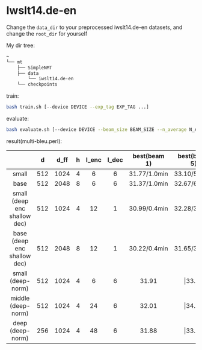 # Iwslt14.de-en

Change the ```data_dir``` to your preprocessed iwslt14.de-en datasets, and change the ```root_dir``` for yourself

My dir tree:
```bash
~
└── mt
    ├── SimpleNMT
    ├── data
        └── iwslt14.de-en
    └── checkpoints
```

train:
```bash
bash train.sh [--device DEVICE --exp_tag EXP_TAG ...]
```

evaluate:
```bash
bash evaluate.sh [--device DEVICE --beam_size BEAM_SIZE --n_average N_AVERAGE ...]
```

result(multi-bleu.perl):

| | d | d_ff | h |l_enc|l_dec| best(beam 1) | best(beam 5)| average last 5(beam 5)
|:----:| :-----:|:----: | :----: | :----: |:----: |:----: | :----: | :----:|
|small| 512 | 1024 | 4 |  6 | 6 | 31.77/1.0min|33.10/5.9min|34.16/5.3min
|base| 512|2048| 8| 6 | 6 |31.37/1.0min|32.67/6.0min|33.97/5.9min
|small (deep enc shallow dec)|512|1024|4|12|1|30.99/0.4min|32.28/3.7min|33.16/3.1min|
|base (deep enc shallow dec)|512|2048|8|12|1|30.22/0.4min|31.65/3.5min|32.88/2.8min|
|small (deep-norm)|512|1024|4|6|6|31.91|\|33.92|
|middle (deep-norm)|512|1024|4|24|6|32.01|\|34.07|
|deep (deep-norm)|256|1024|4|48|6|31.88|\|33.69|


